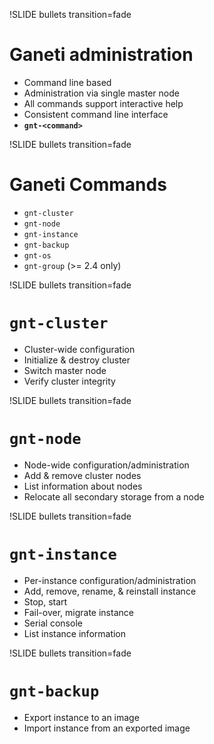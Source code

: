 !SLIDE bullets transition=fade

# Ganeti administration #

* Command line based
* Administration via single master node
* All commands support interactive help
* Consistent command line interface
*  __`gnt-<command>`__

!SLIDE bullets transition=fade

# Ganeti Commands #

* `gnt-cluster`
* `gnt-node`
* `gnt-instance`
* `gnt-backup`
* `gnt-os`
* `gnt-group` (>= 2.4 only)

!SLIDE bullets transition=fade

# `gnt-cluster` #

* Cluster-wide configuration
* Initialize & destroy cluster
* Switch master node
* Verify cluster integrity

!SLIDE bullets transition=fade

# `gnt-node` #

* Node-wide configuration/administration
* Add & remove cluster nodes
* List information about nodes
* Relocate all secondary storage from a node

!SLIDE bullets transition=fade

# `gnt-instance` #

* Per-instance configuration/administration
* Add, remove, rename, & reinstall instance
* Stop, start
* Fail-over, migrate instance
* Serial console
* List instance information

!SLIDE bullets transition=fade

# `gnt-backup` #

* Export instance to an image
* Import instance from an exported image
